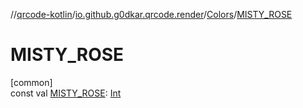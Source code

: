//[qrcode-kotlin](../../../index.md)/[io.github.g0dkar.qrcode.render](../index.md)/[Colors](index.md)/[MISTY_ROSE](-m-i-s-t-y_-r-o-s-e.md)

# MISTY_ROSE

[common]\
const val [MISTY_ROSE](-m-i-s-t-y_-r-o-s-e.md): [Int](https://kotlinlang.org/api/latest/jvm/stdlib/kotlin/-int/index.html)
